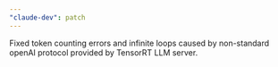 ```yaml
---
"claude-dev": patch
---
```


Fixed token counting errors and infinite loops caused by non-standard openAI protocol provided by TensorRT LLM server.
